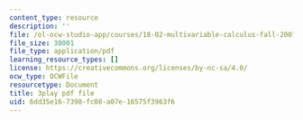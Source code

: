 ```yaml
---
content_type: resource
description: ''
file: /ol-ocw-studio-app/courses/18-02-multivariable-calculus-fall-2007/6dd35e167398fc08a07e16575f3963f6_UYe98CcxPbs.pdf
file_size: 38001
file_type: application/pdf
learning_resource_types: []
license: https://creativecommons.org/licenses/by-nc-sa/4.0/
ocw_type: OCWFile
resourcetype: Document
title: 3play pdf file
uid: 6dd35e16-7398-fc08-a07e-16575f3963f6
---
```

